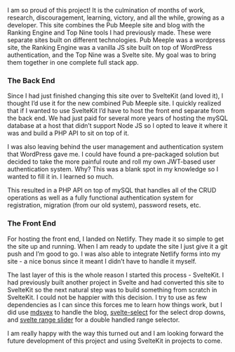 I am so proud of this project! It is the culmination of months of work, research, discouragement, learning, victory, and all the while, growing as a developer. This site combines the Pub Meeple site and blog with the Ranking Engine and Top Nine tools I had previously made. These were separate sites built on different technologies. Pub Meeple was a wordpress site, the Ranking Engine was a vanilla JS site built on top of WordPress authentication, and the Top Nine was a Svelte site. My goal was to bring them together in one complete full stack app.

### The Back End

Since I had just finished changing this site over to SvelteKit (and loved it), I thought I’d use it for the new combined Pub Meeple site. I quickly realized that if I wanted to use SvelteKit I’d have to host the front end separate from the back end. We had just paid for several more years of hosting the mySQL database at a host that didn’t support Node JS so I opted to leave it where it was and build a PHP API to sit on top of it.

I was also leaving behind the user management and authentication system that WordPress gave me. I could have found a pre-packaged solution but decided to take the more painful route and roll my own JWT-based user authentication system. Why? This was a blank spot in my knowledge so I wanted to fill it in. I learned so much.

This resulted in a PHP API on top of mySQL that handles all of the CRUD operations as well as a fully functional authentication system for registration, migration (from our old system), password resets, etc.

### The Front End

For hosting the front end, I landed on Netlify. They made it so simple to get the site up and running. When I am ready to update the site I just give it a git push and I’m good to go. I was also able to integrate Netlify forms into my site - a nice bonus since it meant I didn’t have to handle it myself.

The last layer of this is the whole reason I started this process - SvelteKit. I had previously built another project in Svelte and had converted this site to SvelteKit so the next natural step was to build something from scratch in SvelteKit. I could not be happier with this decision. I try to use as few dependencies as I can since this forces me to learn how things work, but I did use [mdsvex](https://mdsvex.pngwn.io/) to handle the blog, [svelte-select](https://github.com/rob-balfre/svelte-select) for the select drop downs, and [svelte range slider](https://github.com/simeydotme/svelte-range-slider-pips) for a double handled range selector.

I am really happy with the way this turned out and I am looking forward the future development of this project and using SvelteKit in projects to come.
